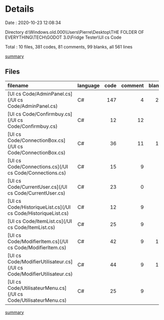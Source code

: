 # Details

Date : 2020-10-23 12:08:34

Directory d:\Windows.old.000\Users\Pierre\Desktop\THE FOLDER OF EVERYTHING\TECH\GODOT 3.0\Fridge Tester\UI cs Code

Total : 10 files,  381 codes, 81 comments, 99 blanks, all 561 lines

[summary](results.md)

## Files
| filename | language | code | comment | blank | total |
| :--- | :--- | ---: | ---: | ---: | ---: |
| [UI cs Code/AdminPanel.cs](/UI cs Code/AdminPanel.cs) | C# | 147 | 4 | 26 | 177 |
| [UI cs Code/Confirmbuy.cs](/UI cs Code/Confirmbuy.cs) | C# | 12 | 12 | 7 | 31 |
| [UI cs Code/ConnectionBox.cs](/UI cs Code/ConnectionBox.cs) | C# | 36 | 11 | 12 | 59 |
| [UI cs Code/Connections.cs](/UI cs Code/Connections.cs) | C# | 15 | 9 | 6 | 30 |
| [UI cs Code/CurrentUser.cs](/UI cs Code/CurrentUser.cs) | C# | 23 | 0 | 6 | 29 |
| [UI cs Code/HistoriqueList.cs](/UI cs Code/HistoriqueList.cs) | C# | 12 | 9 | 5 | 26 |
| [UI cs Code/ItemList.cs](/UI cs Code/ItemList.cs) | C# | 25 | 9 | 8 | 42 |
| [UI cs Code/ModifierItem.cs](/UI cs Code/ModifierItem.cs) | C# | 42 | 9 | 15 | 66 |
| [UI cs Code/ModifierUtilisateur.cs](/UI cs Code/ModifierUtilisateur.cs) | C# | 44 | 9 | 10 | 63 |
| [UI cs Code/UtilisateurMenu.cs](/UI cs Code/UtilisateurMenu.cs) | C# | 25 | 9 | 4 | 38 |

[summary](results.md)